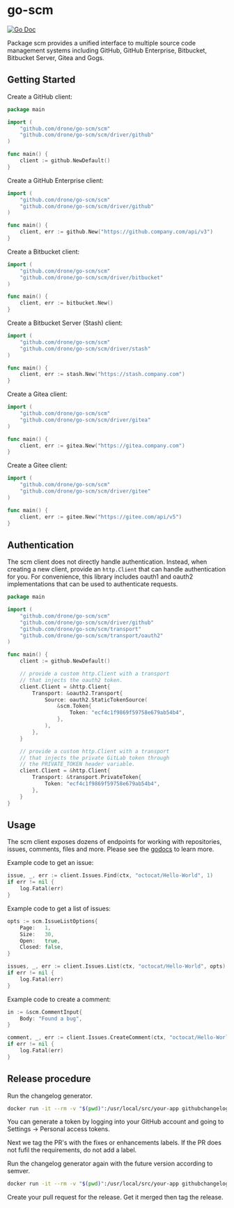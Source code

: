# go-scm

[![Go Doc](https://img.shields.io/badge/godoc-reference-5272B4.svg?style=flat-square)](http://godoc.org/github.com/drone/go-scm/scm)

Package scm provides a unified interface to multiple source code management systems including GitHub, GitHub Enterprise, Bitbucket, Bitbucket Server, Gitea and Gogs.

## Getting Started

Create a GitHub client:

```Go
package main

import (
	"github.com/drone/go-scm/scm"
	"github.com/drone/go-scm/scm/driver/github"
)

func main() {
	client := github.NewDefault()
}
```

Create a GitHub Enterprise client:

```Go
import (
	"github.com/drone/go-scm/scm"
	"github.com/drone/go-scm/scm/driver/github"
)

func main() {
    client, err := github.New("https://github.company.com/api/v3")
}
```

Create a Bitbucket client:

```Go
import (
	"github.com/drone/go-scm/scm"
	"github.com/drone/go-scm/scm/driver/bitbucket"
)

func main() {
    client, err := bitbucket.New()
}
```

Create a Bitbucket Server (Stash) client:

```Go
import (
	"github.com/drone/go-scm/scm"
	"github.com/drone/go-scm/scm/driver/stash"
)

func main() {
    client, err := stash.New("https://stash.company.com")
}
```

Create a Gitea client:

```Go
import (
	"github.com/drone/go-scm/scm"
	"github.com/drone/go-scm/scm/driver/gitea"
)

func main() {
    client, err := gitea.New("https://gitea.company.com")
}
```

Create a Gitee client:

```Go
import (
    "github.com/drone/go-scm/scm"
    "github.com/drone/go-scm/scm/driver/gitee"
)

func main() {
    client, err := gitee.New("https://gitee.com/api/v5")
}
```

## Authentication

The scm client does not directly handle authentication. Instead, when creating a new client, provide an `http.Client` that can handle authentication for you. For convenience, this library includes oauth1 and oauth2 implementations that can be used to authenticate requests.

```Go
package main

import (
	"github.com/drone/go-scm/scm"
	"github.com/drone/go-scm/scm/driver/github"
	"github.com/drone/go-scm/scm/transport"
	"github.com/drone/go-scm/scm/transport/oauth2"
)

func main() {
	client := github.NewDefault()

	// provide a custom http.Client with a transport
	// that injects the oauth2 token.
	client.Client = &http.Client{
		Transport: &oauth2.Transport{
			Source: oauth2.StaticTokenSource(
				&scm.Token{
					Token: "ecf4c1f9869f59758e679ab54b4",
				},
			),
		},
	}

	// provide a custom http.Client with a transport
	// that injects the private GitLab token through
	// the PRIVATE_TOKEN header variable.
	client.Client = &http.Client{
		Transport: &transport.PrivateToken{
			Token: "ecf4c1f9869f59758e679ab54b4",
		},
	}
}
```

## Usage

The scm client exposes dozens of endpoints for working with repositories, issues, comments, files and more. Please see the [godocs](https://pkg.go.dev/github.com/drone/go-scm/scm#pkg-examples) to learn more.

Example code to get an issue:

```Go
issue, _, err := client.Issues.Find(ctx, "octocat/Hello-World", 1)
if err != nil {
	log.Fatal(err)
}
```

Example code to get a list of issues: 

```Go
opts := scm.IssueListOptions{
	Page:   1,
	Size:   30,
	Open:   true,
	Closed: false,
}

issues, _, err := client.Issues.List(ctx, "octocat/Hello-World", opts)
if err != nil {
	log.Fatal(err)
}
```

Example code to create a comment:

```Go
in := &scm.CommentInput{
	Body: "Found a bug",
}

comment, _, err := client.Issues.CreateComment(ctx, "octocat/Hello-World", 1, in)
if err != nil {
	log.Fatal(err)
}
```

## Release procedure

Run the changelog generator.

```BASH
docker run -it --rm -v "$(pwd)":/usr/local/src/your-app githubchangeloggenerator/github-changelog-generator -u drone -p go-scm -t <secret github token>
```

You can generate a token by logging into your GitHub account and going to Settings -> Personal access tokens.

Next we tag the PR's with the fixes or enhancements labels. If the PR does not fufil the requirements, do not add a label.

Run the changelog generator again with the future version according to semver.

```BASH
docker run -it --rm -v "$(pwd)":/usr/local/src/your-app githubchangeloggenerator/github-changelog-generator -u drone -p go-scm -t <secret token> --future-release v1.15.2
```

Create your pull request for the release. Get it merged then tag the release.
